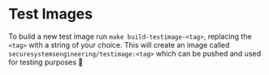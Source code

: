 # Test Images

To build a new test image run `make build-testimage-<tag>`, replacing the `<tag>` with a string of your choice. This will create an image called `securesystemsengineering/testimage:<tag>` which can be pushed and used for testing purposes :tada: